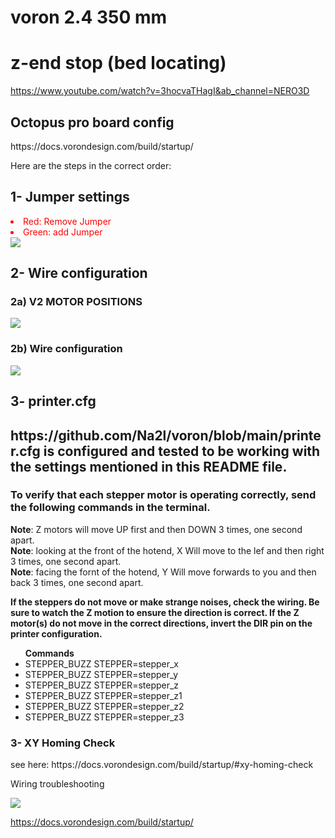 # voron 2.4 350 mm
# z-end stop (bed locating)
https://www.youtube.com/watch?v=3hocvaTHagI&ab_channel=NERO3D


<h2>Octopus pro board config</h2> 
https://docs.vorondesign.com/build/startup/
<p>
Here are the steps in the correct order:

<h2>1- Jumper settings</h2>
<li style="color:red" > Red: Remove Jumper</li>
<li  style="color:red" > Green: add Jumper</li>
</ul>
<img src='https://docs.vorondesign.com/build/electrical/images/v2-octopus-initial-preparation.png'>

<h2>2- Wire configuration</h2>
<h3>2a) V2 MOTOR POSITIONS</h3>
<img src='https://docs.vorondesign.com/build/startup/images/V2-motor-positions.png'>
<h3>2b) Wire configuration</h3>
<img src='https://docs.vorondesign.com/build/electrical/images/v2_octopus_wiring.png'>
<h2>3- printer.cfg<h2>
https://github.com/Na2l/voron/blob/main/printer.cfg
is configured and tested to be working with the settings mentioned in this README file.


<h3>To verify that each stepper motor is operating correctly, send the following commands in the terminal.</h3>

<b>Note</b>: Z motors will move UP first and then DOWN 3 times, one second apart.<br>
<b>Note</b>: looking at the front of the hotend, X Will move to the lef and then right 3 times, one second apart.<br>
<b>Note</b>: facing the fornt of the hotend, Y Will move forwards to you and then back 3 times, one second apart.<br>

<b>
 If the steppers do not move or make strange noises, check the wiring. Be sure to watch the Z motion to ensure the direction is correct. If the Z motor(s) do not move in the correct directions, invert the DIR pin on the printer configuration.
</b>

<ul><b>Commands</b>
<li>STEPPER_BUZZ STEPPER=stepper_x</li>
<li>STEPPER_BUZZ STEPPER=stepper_y</li>
<li>STEPPER_BUZZ STEPPER=stepper_z</li>
<li>STEPPER_BUZZ STEPPER=stepper_z1</li>
<li>STEPPER_BUZZ STEPPER=stepper_z2</li>
<li>STEPPER_BUZZ STEPPER=stepper_z3</li>
 </ul>

<h3>3- XY Homing Check</h3>
see here: https://docs.vorondesign.com/build/startup/#xy-homing-check
<p>
Wiring troubleshooting 
</p>
<img src='https://docs.vorondesign.com/build/startup/images/V2-motor-configuration-guide.png'>

https://docs.vorondesign.com/build/startup/
